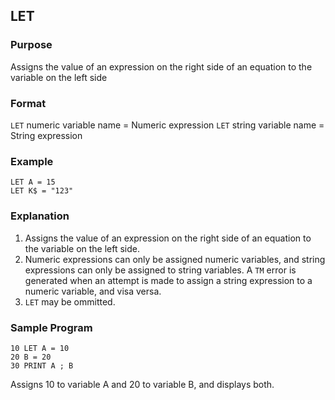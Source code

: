 ## LET

### Purpose

Assigns the value of an expression on the right side of an equation to the 
variable on the left side

### Format

`LET` numeric variable name = Numeric expression
`LET` string variable name = String expression

### Example

```basic
LET A = 15
LET K$ = "123"
```

### Explanation

1. Assigns the value of an expression on the right side of an equation 
to the variable on the left side.
2. Numeric expressions can only be assigned numeric variables, and string
expressions can only be assigned to string variables. A `TM` error is generated
when an attempt is made to assign a string expression to a numeric variable,
and visa versa.
3. `LET` may be ommitted.

### Sample Program

```basic
10 LET A = 10
20 B = 20
30 PRINT A ; B
```

Assigns 10 to variable A and 20 to variable B, and displays both.
